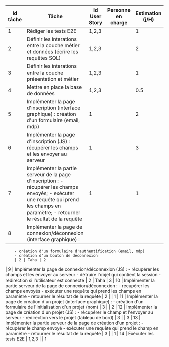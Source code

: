 |Id tâche | Tâche |Id User Story | Personne en charge | Estimation (j/H)  
| ------------- | ------------- |------------- | ------------- |-------------
| 1  | Rédiger les tests E2E | 1,2,3 |  | 1
| 2  | Définir les interations entre la couche métier et données (écrire les requêtes SQL) | 1,2,3 |  | 2
| 3  | Définir les interations entre la couche présentation et métier | 1,2,3 |  | 1
| 4  | Mettre en place la base de données | 1,2,3 |  | 0.5
| 5  | Implémenter la page d'inscription (interface graphique) : création d'un formulaire (email, mdp) | 1 |  | 2
| 6  | Implémenter la page d'inscription (JS) : récupérer les champs et les envoyer au serveur | 1 |  | 3
| 7  | Implémenter la partie serveur de la page d'inscription : - récupérer les champs envoyés; - exécuter une requête qui prend les champs en paramètre; - retourner le résultat de la requête | 1 |  | 1
| 8  | Implémenter la page de connexion/déconnexion (interface graphique) :
        - création d'un formulaire d'authentification (email, mdp) 
        - création d'un bouton de déconnexion
        | 2 | Taha | 2
| 9  | Implémenter la page de connexion/déconnexion (JS) :
		- récupérer les champs et les envoyer au serveur
		- détruire l'objet qui contient la session
		- redirection si l'utilisateur est connecté
		| 2 | Taha | 3
| 10  | Implémenter la partie serveur de la page de connexion/déconnexion :
		- récupérer les champs envoyés
        - exécuter une requête qui prend les champs en paramètre
        - retourner le résultat de la requête 
        | 2 |  | 1
| 11  | Implémenter la page de création d'un projet (interface graphique) : 
		- création d'un formulaire de l'initialisation d'un projet (nom) 
		| 3 |  | 2
| 12  | Implémenter la page de création d'un projet (JS) : 
		- récupérer le champ et l'envoyer au serveur
		- redirection vers le projet (tableau de bord)
 		| 3 |  | 3
| 13  | Implémenter la partie serveur de la page de création d'un projet :
		- récupérer le champ envoyé
        - exécuter une requête qui prend le champ en paramètre
        - retourner le résultat de la requête 
		| 3 |  | 1
| 14  | Exécuter les tests E2E | 1,2,3 |  | 1 
